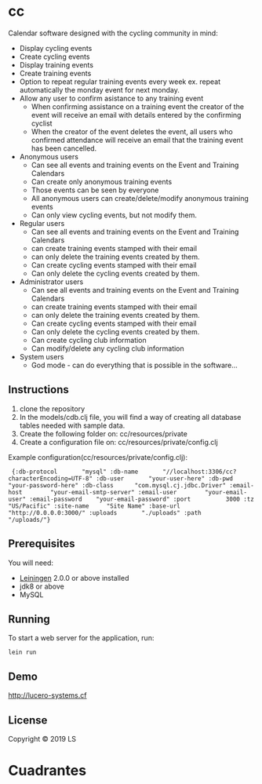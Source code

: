 # cc
Calendar software designed with the cycling community in mind:
* Display cycling events
* Create cycling events
* Display training events
* Create training events
* Option to repeat regular training events every week ex. repeat automatically the monday event for next monday.
* Allow any user to confirm asistance to any training event
	* When confirming assistance on a training event the creator of the event will receive an email with details entered by the confirming cyclist
	* When the creator of the event deletes the event, all users who confirmed attendance will receive an email that the training event has been cancelled.
* Anonymous users
	* Can see all events and training events on the Event and Training Calendars
	* Can create only anonymous training events
	* Those events can be seen by everyone
	* All anonymous users can create/delete/modify anonymous training events
	* Can only view cycling events, but not modify them.
* Regular users
	* Can see all events and training events on the Event and Training Calendars
	* can create training events stamped with their email
	* can only delete the training events created by them.
	* Can create cycling events stamped with their email
	* Can only delete the cycling events created by them.
* Administrator users
	* Can see all events and training events on the Event and Training Calendars
	* can create training events stamped with their email
	* can only delete the training events created by them.
	* Can create cycling events stamped with their email
	* Can only delete the cycling events created by them.
	* Can create cycling club information
	* Can modify/delete any cycling club information
* System users
	* God mode - can do everything that is possible in the software...
## Instructions

1. clone the repository
2. In the models/cdb.clj file, you will find a way of creating all database tables needed with sample data.
3. Create the following folder on: cc/resources/private
4. Create a configuration file on: cc/resources/private/config.clj

Example configuration(cc/resources/private/config.clj):

`
{:db-protocol 		"mysql"
 :db-name 		"//localhost:3306/cc?characterEncoding=UTF-8"
 :db-user		"your-user-here"
 :db-pwd		"your-password-here"
 :db-class		"com.mysql.cj.jdbc.Driver"
 :email-host		"your-email-smtp-server"
 :email-user		"your-email-user"
 :email-password 	"your-email-password"
 :port			3000
 :tz			"US/Pacific"
 :site-name		"Site Name"
 :base-url		"http://0.0.0.0:3000/"
 :uploads		"./uploads"
 :path			"/uploads/"}`

## Prerequisites

You will need:
* [Leiningen][] 2.0.0 or above installed
* jdk8 or above
* MySQL

[leiningen]: https://github.com/technomancy/leiningen

## Running

To start a web server for the application, run:

    lein run

## Demo
http://lucero-systems.cf

## License

Copyright © 2019 LS
# Cuadrantes
